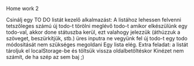 Home work 2

Csinálj egy TO DO listát kezelő alkalmazást:
A listához lehessen
felvenni tetszőleges számú új todo-t
törölni meglévő todo-t
amikor elkészülünk egy todo-val, akkor done státuszba kerül, ezt valahogy jelezzük (áthúzzuk a szöveget, beszürkítjük, stb.)
üres inputra ne vegyünk fel új todo-t
egy todo módosítását nem szükséges megoldani
Egy lista elég.
Extra feladat:
a listát tároljuk el localStorage-be és töltsük vissza oldalbetöltéskor
Kinézet nem számít, de ha szép az sem baj ;)